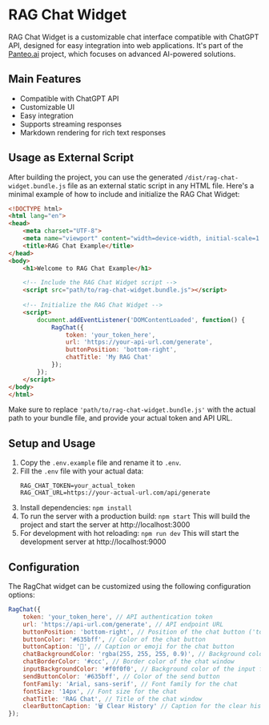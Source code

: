 # RAG Chat Widget

RAG Chat Widget is a customizable chat interface compatible with ChatGPT API, designed for easy integration into web applications. It's part of the [Panteo.ai](https://panteo.ai) project, which focuses on advanced AI-powered solutions.

## Main Features

- Compatible with ChatGPT API
- Customizable UI
- Easy integration
- Supports streaming responses
- Markdown rendering for rich text responses

## Usage as External Script

After building the project, you can use the generated `/dist/rag-chat-widget.bundle.js` file as an external static script in any HTML file. Here's a minimal example of how to include and initialize the RAG Chat Widget:

```html
<!DOCTYPE html>
<html lang="en">
<head>
    <meta charset="UTF-8">
    <meta name="viewport" content="width=device-width, initial-scale=1.0">
    <title>RAG Chat Example</title>
</head>
<body>
    <h1>Welcome to RAG Chat Example</h1>

    <!-- Include the RAG Chat Widget script -->
    <script src="path/to/rag-chat-widget.bundle.js"></script>
    
    <!-- Initialize the RAG Chat Widget -->
    <script>
        document.addEventListener('DOMContentLoaded', function() {
            RagChat({
                token: 'your_token_here',
                url: 'https://your-api-url.com/generate',
                buttonPosition: 'bottom-right',
                chatTitle: 'My RAG Chat'
            });
        });
    </script>
</body>
</html>
```

Make sure to replace `'path/to/rag-chat-widget.bundle.js'` with the actual path to your bundle file, and provide your actual token and API URL.

## Setup and Usage

1. Copy the `.env.example` file and rename it to `.env`.
2. Fill the `.env` file with your actual data:
   ```
   RAG_CHAT_TOKEN=your_actual_token
   RAG_CHAT_URL=https://your-actual-url.com/api/generate
   ```
3. Install dependencies: `npm install`
4. To run the server with a production build: `npm start`
   This will build the project and start the server at http://localhost:3000
5. For development with hot reloading: `npm run dev`
   This will start the development server at http://localhost:9000

## Configuration

The RagChat widget can be customized using the following configuration options:

```javascript
RagChat({
    token: 'your_token_here', // API authentication token
    url: 'https://api-url.com/generate', // API endpoint URL
    buttonPosition: 'bottom-right', // Position of the chat button ('top-left', 'top-right', 'bottom-left', 'bottom-right')
    buttonColor: '#635bff', // Color of the chat button
    buttonCaption: '💬', // Caption or emoji for the chat button
    chatBackgroundColor: 'rgba(255, 255, 255, 0.9)', // Background color of the chat window
    chatBorderColor: '#ccc', // Border color of the chat window
    inputBackgroundColor: '#f0f0f0', // Background color of the input field
    sendButtonColor: '#635bff', // Color of the send button
    fontFamily: 'Arial, sans-serif', // Font family for the chat
    fontSize: '14px', // Font size for the chat
    chatTitle: 'RAG Chat', // Title of the chat window
    clearButtonCaption: '🗑️ Clear History' // Caption for the clear history button
});
```